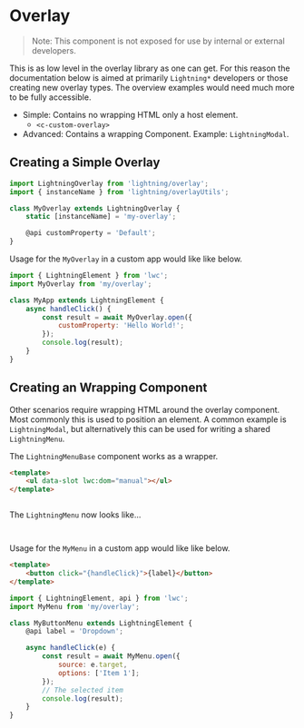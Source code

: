 # Overlay

> Note: This component is not exposed for use by internal or external developers.

This is as low level in the overlay library as one can get. For this reason the documentation below is aimed at primarily `Lightning*` developers or those creating new overlay types. The overview examples would need much more to be fully accessible.

-   Simple: Contains no wrapping HTML only a host element.
    -   `<c-custom-overlay>`
-   Advanced: Contains a wrapping Component. Example: `LightningModal`.

## Creating a Simple Overlay

```js
import LightningOverlay from 'lightning/overlay';
import { instanceName } from 'lightning/overlayUtils';

class MyOverlay extends LightningOverlay {
    static [instanceName] = 'my-overlay';

    @api customProperty = 'Default';
}
```

Usage for the `MyOverlay` in a custom app would like like below.

```js
import { LightningElement } from 'lwc';
import MyOverlay from 'my/overlay';

class MyApp extends LightningElement {
    async handleClick() {
        const result = await MyOverlay.open({
            customProperty: 'Hello World!';
        });
        console.log(result);
    }
}
```

## Creating an Wrapping Component

Other scenarios require wrapping HTML around the overlay component. Most commonly this is used to position an element. A common example is `LightningModal`, but alternatively this can be used for writing a shared `LightningMenu`.

The `LightningMenuBase` component works as a wrapper.

```html
<template>
    <ul data-slot lwc:dom="manual"></ul>
</template>
```

```js

```

The `LightningMenu` now looks like...

```html

```

```js

```

Usage for the `MyMenu` in a custom app would like like below.

```html
<template>
    <button click="{handleClick}">{label}</button>
</template>
```

```js
import { LightningElement, api } from 'lwc';
import MyMenu from 'my/overlay';

class MyButtonMenu extends LightningElement {
    @api label = 'Dropdown';

    async handleClick(e) {
        const result = await MyMenu.open({
            source: e.target,
            options: ['Item 1'];
        });
        // The selected item
        console.log(result);
    }
}
```
